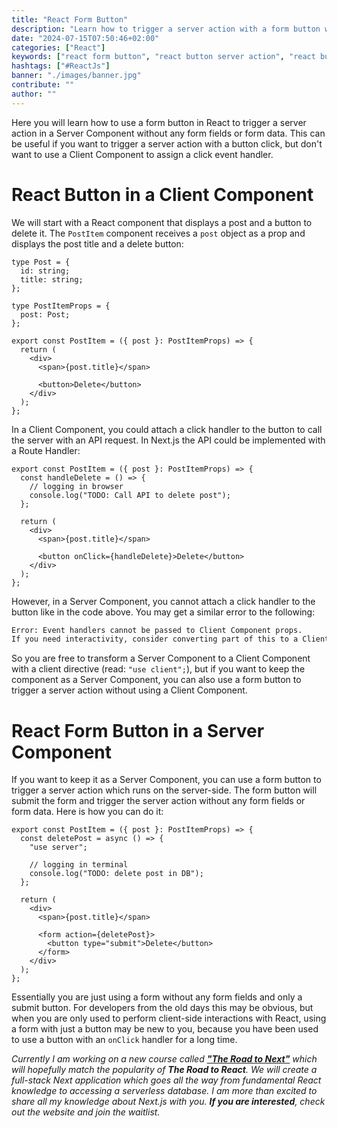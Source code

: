 ```yaml
---
title: "React Form Button"
description: "Learn how to trigger a server action with a form button without using a Client Component in React ..."
date: "2024-07-15T07:50:46+02:00"
categories: ["React"]
keywords: ["react form button", "react button server action", "react button server component"]
hashtags: ["#ReactJs"]
banner: "./images/banner.jpg"
contribute: ""
author: ""
---
```


<Sponsorship />

Here you will learn how to use a form button in React to trigger a server action in a Server Component without any form fields or form data. This can be useful if you want to trigger a server action with a button click, but don't want to use a Client Component to assign a click event handler.

# React Button in a Client Component

We will start with a React component that displays a post and a button to delete it. The `PostItem` component receives a `post` object as a prop and displays the post title and a delete button:

```tsx
type Post = {
  id: string;
  title: string;
};

type PostItemProps = {
  post: Post;
};

export const PostItem = ({ post }: PostItemProps) => {
  return (
    <div>
      <span>{post.title}</span>

      <button>Delete</button>
    </div>
  );
};
```

In a Client Component, you could attach a click handler to the button to call the server with an API request. In Next.js the API could be implemented with a Route Handler:

```tsx{2-5,11}
export const PostItem = ({ post }: PostItemProps) => {
  const handleDelete = () => {
    // logging in browser
    console.log("TODO: Call API to delete post");
  };

  return (
    <div>
      <span>{post.title}</span>

      <button onClick={handleDelete}>Delete</button>
    </div>
  );
};
```

However, in a Server Component, you cannot attach a click handler to the button like in the code above. You may get a similar error to the following:

```sh
Error: Event handlers cannot be passed to Client Component props.
If you need interactivity, consider converting part of this to a Client Component.
```

So you are free to transform a Server Component to a Client Component with a client directive (read: `"use client";`), but if you want to keep the component as a Server Component, you can also use a form button to trigger a server action without using a Client Component.

# React Form Button in a Server Component

If you want to keep it as a Server Component, you can use a form button to trigger a server action which runs on the server-side. The form button will submit the form and trigger the server action without any form fields or form data. Here is how you can do it:

```tsx{2-7,13-15}
export const PostItem = ({ post }: PostItemProps) => {
  const deletePost = async () => {
    "use server";

    // logging in terminal
    console.log("TODO: delete post in DB");
  };

  return (
    <div>
      <span>{post.title}</span>

      <form action={deletePost}>
        <button type="submit">Delete</button>
      </form>
    </div>
  );
};
```

Essentially you are just using a form without any form fields and only a submit button. For developers from the old days this may be obvious, but when you are only used to perform client-side interactions with React, using a form with just a button may be new to you, because you have been used to use a button with an `onClick` handler for a long time.

*Currently I am working on a new course called **["The Road to Next"](https://www.road-to-next.com/)** which will hopefully match the popularity of **The Road to React**. We will create a full-stack Next application which goes all the way from fundamental React knowledge to accessing a serverless database. I am more than excited to share all my knowledge about Next.js with you. **If you are interested**, check out the website and join the waitlist.*